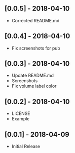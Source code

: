 ## [0.0.5] - 2018-04-10

* Corrected README.md

## [0.0.4] - 2018-04-10

* Fix screenshots for pub

## [0.0.3] - 2018-04-10

* Update README.md
* Screenshots
* Fix volume label color

## [0.0.2] - 2018-04-10

* LICENSE
* Example

## [0.0.1] - 2018-04-09

* Initial Release
